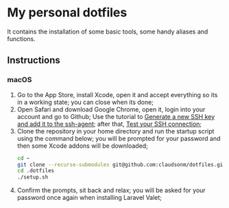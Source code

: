 # My personal dotfiles

It contains the installation of some basic tools, some handy aliases and functions.

## Instructions

### macOS

1. Go to the App Store, install Xcode, open it and accept everything so its in a working state; you can close when its done;
1. Open Safari and download Google Chrome, open it, login into your account and go to Github; Use the tutorial to [Generate a new SSH key and add it to the ssh-agent](https://docs.github.com/en/github/authenticating-to-github/connecting-to-github-with-ssh/generating-a-new-ssh-key-and-adding-it-to-the-ssh-agent); after that, [Test your SSH connection](https://docs.github.com/en/github/authenticating-to-github/connecting-to-github-with-ssh/testing-your-ssh-connection);
1. Clone the repository in your home directory and run the startup script using the command below; you will be prompted for your password and then some Xcode addons will be downloaded;
    ```sh
    cd ~
    git clone --recurse-submodules git@github.com:claudsonm/dotfiles.git .dotfiles
    cd .dotfiles
    ./setup.sh
    ```
1. Confirm the prompts, sit back and relax; you will be asked for your password once again when installing Laravel Valet;
